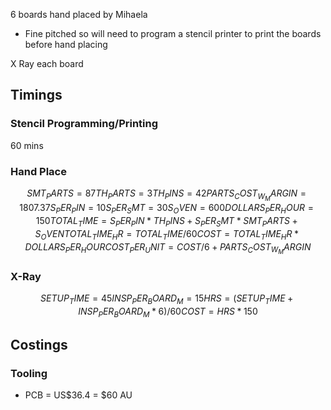 6 boards hand placed by Mihaela
- Fine pitched so will need to program a stencil printer to print the boards before hand placing

X Ray each board
## Timings
### Stencil Programming/Printing
60 mins
### Hand Place
```math
SMT_PARTS = 87
TH_PARTS = 3
TH_PINS = 42
PARTS_COST_W_MARGIN = 1807.37

S_PER_PIN = 10
S_PER_SMT = 30
S_OVEN = 600

DOLLARS_PER_HOUR = 150

TOTAL_TIME = S_PER_PIN*TH_PINS + S_PER_SMT*SMT_PARTS + S_OVEN
TOTAL_TIME_HR = TOTAL_TIME/60

COST = TOTAL_TIME_HR*DOLLARS_PER_HOUR
COST_PER_UNIT = COST/6 + PARTS_COST_W_MARGIN
```
### X-Ray
```math
SETUP_TIME = 45

INSP_PER_BOARD_M = 15

HRS = (SETUP_TIME + INSP_PER_BOARD_M*6)/60
COST = HRS*150
```

## Costings
### Tooling
- PCB = US$36.4 = $60 AU